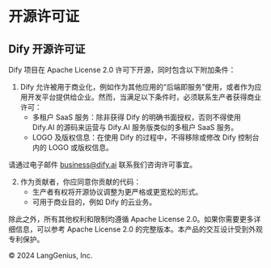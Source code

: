 # 开源许可证

## Dify 开源许可证

Dify 项目在 Apache License 2.0 许可下开源，同时包含以下附加条件：

1. Dify 允许被用于商业化，例如作为其他应用的“后端即服务”使用，或者作为应用开发平台提供给企业。然而，当满足以下条件时，必须联系生产者获得商业许可：
   * 多租户 SaaS 服务：除非获得 Dify 的明确书面授权，否则不得使用 Dify.AI 的源码来运营与 Dify.AI 服务版类似的多租户 SaaS 服务。
   * LOGO 及版权信息：在使用 Dify 的过程中，不得移除或修改 Dify 控制台内的 LOGO 或版权信息。

请通过电子邮件 [business@dify.ai](mailto:business@dify.ai) 联系我们咨询许可事宜。

2. 作为贡献者，你应同意你贡献的代码：
   * 生产者有权将开源协议调整为更严格或更宽松的形式。
   * 可用于商业目的，例如 Dify 的云业务。

除此之外，所有其他权利和限制均遵循 Apache License 2.0。如果你需要更多详细信息，可以参考 Apache License 2.0 的完整版本。本产品的交互设计受到外观专利保护。

© 2024 LangGenius, Inc.
